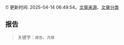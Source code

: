 :alarm_clock: 更新时间: 2025-04-14 06:49:54。[文章来源](/README.md)、[文章分类](/TAGS.md)

## 报告


> 关键字：`报告`、`月报`



